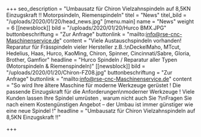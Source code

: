 +++
seo_description = "Umbausatz für Chiron Vielzahnspindeln auf 8,5KN Einzugskraft !! Motorpsindeln, Riemenspindeln"
titel = "News"
titel_bild = "/uploads/2020/01/20/head_news.jpg"
[menu.main]
name = "News"
weight = 6
[[newsblock]]
bild = "/uploads/2020/01/20/Hurco BMX.JPG"
buttonbeschriftung = "Zur Anfrage"
buttonlink = "mailto:info@rse-cnc-Maschinenservice.de"
content = "Viele Austauschspindeln vorhanden! Reparatur für Frässpindeln vieler Hersteller z.B.:\nDeckelMaho, MTcut, Hedelius, Haas, Hurco, KaoMing, Chiron, Spinner, Cincinnati/Sabre, Gloria, Brother, Gamfior"
headline = "Hurco Spindeln / Reparatur aller Typen (Motorspindeln & Riemenspindeln)"
[[newsblock]]
bild = "/uploads/2020/01/20/Chiron-FZ08.jpg"
buttonbeschriftung = "Zur Anfrage"
buttonlink = "mailto:info@rse-cnc-Maschinenservice.de"
content = "So wird Ihre ältere Maschine für moderne Werkzeuge gerüstet ! Die passende Einzugskraft für die Anforderungen\nmoderner Werkzeuge ! Viele Kunden lassen Ihre Spindel umrüsten , warum nicht auch Sie ?\nFragen Sie nach einem Kostengünstigen Angebot – der Umbau ist immer günstiger wie eine neue Spindel !"
headline = "Umbausatz für Chiron Vielzahnspindeln auf 8,5KN Einzugskraft !!"

+++
